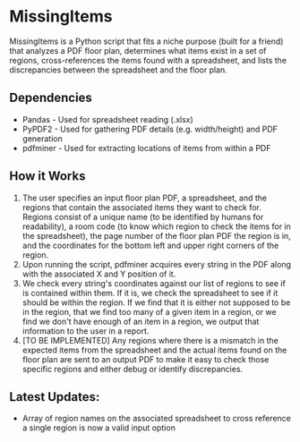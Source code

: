 # MissingItems
MissingItems is a Python script that fits a niche purpose (built for a friend) that analyzes a PDF floor plan, determines what items exist in a set of regions, cross-references the items found with a spreadsheet, and lists the discrepancies between the spreadsheet and the floor plan.

## Dependencies
- Pandas - Used for spreadsheet reading (.xlsx)
- PyPDF2 - Used for gathering PDF details (e.g. width/height) and PDF generation
- pdfminer - Used for extracting locations of items from within a PDF

## How it Works
1. The user specifies an input floor plan PDF, a spreadsheet, and the regions that contain the associated items they want to check for. Regions consist of a unique name (to be identified by humans for readability), a room code (to know which region to check the items for in the spreadsheet), the page number of the floor plan PDF the region is in, and the coordinates for the bottom left and upper right corners of the region.
2. Upon running the script, pdfminer acquires every string in the PDF along with the associated X and Y position of it.
3. We check every string's coordinates against our list of regions to see if is contained within them. If it is, we check the spreadsheet to see if it should be within the region. If we find that it is either not supposed to be in the region, that we find too many of a given item in a region, or we find we don't have enough of an item in a region, we output that information to the user in a report.
4. [TO BE IMPLEMENTED] Any regions where there is a mismatch in the expected items from the spreadsheet and the actual items found on the floor plan are sent to an output PDF to make it easy to check those specific regions and either debug or identify discrepancies.

## Latest Updates:
- Array of region names on the associated spreadsheet to cross reference a single region is now a valid input option
